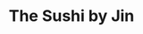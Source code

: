 ---
layout: place
title: "The Sushi by Jin"
permalink: /california/valley-glen/the-sushi-by-jin.html
stateAbbr: CA
stateName: California
cityName: Valley Glen
seo:
  name: "The Sushi by Jin"
  type: Restaurant
  links: https://thesushibyjin.com/
description: "The Sushi by Jin serves delicious sushi in Valley Glen, California. Try fresh Japanese dishes for a great dining experience. "
place_id: ChIJ0Uyc9naWwoARkwmjYkWgLuU
photos:
  - name: >-
      places/ChIJ0Uyc9naWwoARkwmjYkWgLuU/photos/AeeoHcLTlh1-ToVgpdl_eud0I-7R-SwURzMxefzdTNmZiqBd8BeKjYOPHsQmJO8EchG_sitoqlGg1TZ_4jp4HhAiFxrUJ4dwTkehk6v00ugeRbCUffcjPViktTlUe0CuxOdbKWVp3fgKv1kTDA0R6ugxGg1TPd5xTb1N9YEMftufmc_v917BX-hy_wxUE-NB8-bJ80UUIm4zPYnpr1JjW2o35yzFrRLtxs-bn2qiJ7qq3XItCLuJooHlRlnahX8IHqpHOZOUXAVaFXNd5Yx81lIbkdP32kFJH7ZzKjrp0kQTpLPc5CQ6e3X_tsn5ln60ruUidiCzNVBvdW-m-iV1FDZE6yepL8Jvyj1RxwDFLunXs-i2z3TbnkhAZ00oFwSO7IebU0NswnNs_cMVjd7vxphCIrXBBl1ss37FqEJ7WxI5dRdvZW79
    widthPx: 4000
    heightPx: 2252
    authorAttributions:
      - displayName: thomas petroff jr
        uri: https://maps.google.com/maps/contrib/105798470851129987573
        photoUri: >-
          https://lh3.googleusercontent.com/a/ACg8ocIdoD_qmQddHTQh98VNOPj2S-0chcx9BIfkPGugyVO0usmkAg=s100-p-k-no-mo
    flagContentUri: >-
      https://www.google.com/local/imagery/report/?cb_client=maps_api_places.places_api&image_key=!1e10!2sCIHM0ogKEICAgICBgKaJjwE&hl=en-US
    googleMapsUri: >-
      https://www.google.com/maps/place//data=!3m4!1e2!3m2!1sCIHM0ogKEICAgICBgKaJjwE!2e10!4m2!3m1!1s0x80c29676f69c4cd1:0xe52ea04562a30993
  - name: >-
      places/ChIJ0Uyc9naWwoARkwmjYkWgLuU/photos/AeeoHcJb3oD8npb6gPd0XhU8pRB_ieoiYYfLWc50XySn-1RExxSN2Je7EHVypTLVeqeyDU4d_H5rx0GvhcVhL5qkhHbA-8o6Pa3U_DGpSmHNKHu1lUS-RurrAsTuZdNly8hVzKGUcweemoOu40uEe9GNzs8lPprY4DOAvNowDoV9aOVuTqytKNHKEVmBlnwyd3U9QLQwbAhtXB8r0kzzQQJh-LK5eLgWVTTF-UW8IHfPLWIWtr4Rh8XQRt311-1Xozpf_23uwsrRROTdGYl8AcFWIq8Ljcgw6_IILnCH3Q9ZviJw9YKMclmzlZb24Pns4S3k0y3R6QDe_-VwdnI2_AiEZUPKyMW8_afEe0zPJOZHlHH8EB2HkyqbHG-JKioE1-kDhnJ_u_m9WsONSMNxOvYgVAhUtXtRGN9dVAkJiZ5jsJA
    widthPx: 4032
    heightPx: 3024
    authorAttributions:
      - displayName: 'IG: Rich.soul.journey'
        uri: https://maps.google.com/maps/contrib/103446676404494900210
        photoUri: >-
          https://lh3.googleusercontent.com/a-/ALV-UjWS1xmLthhoML_mlMxf1zT3_FF25JhiVqIUoXM-mSHAEGqQO0MdXw=s100-p-k-no-mo
    flagContentUri: >-
      https://www.google.com/local/imagery/report/?cb_client=maps_api_places.places_api&image_key=!1e10!2sCIHM0ogKEICAgIDdkIT6Ig&hl=en-US
    googleMapsUri: >-
      https://www.google.com/maps/place//data=!3m4!1e2!3m2!1sCIHM0ogKEICAgIDdkIT6Ig!2e10!4m2!3m1!1s0x80c29676f69c4cd1:0xe52ea04562a30993
  - name: >-
      places/ChIJ0Uyc9naWwoARkwmjYkWgLuU/photos/AeeoHcJXIZ_LaAoq_Ls-yvPZFiB9mKm4OOxjY_xZI26wCUF38G06gC2F-69vEhAvlhJK1xUemxDrm2_zlSLc1J7e74CHQ3anqWKL7PgD3G-r8EbKO638Wmi_G545W2Ge7BDrRadlyryQxbn1V5QBIgQPf8PezMefXyOqNo41sig1mQ-NYVyMrgXevLiEoXdC0o589lacFLF8_DHixj6Qn1KMSrEKcNXCq4-lMbwI_8HKmOaU2NDC7zg_cWeACkHmLcv-EjbXOKLTmtNQbaMvC83W_OoJ386gD65R_233e81CyS4BUD4tYIWg0q6SRibdvUshH5mdxhdGf1bIZlUQ9Au3-9DWhQ0HrCjoRUHimWSLeIfR2rZUplF5IAQYPj7Lz72-VYLvd8T6jAVHFwPs0Z9BEdfUQyCDPlfhNUKBJFnR0lbaZ_WP
    widthPx: 3600
    heightPx: 4800
    authorAttributions:
      - displayName: 'IG: Rich.soul.journey'
        uri: https://maps.google.com/maps/contrib/103446676404494900210
        photoUri: >-
          https://lh3.googleusercontent.com/a-/ALV-UjWS1xmLthhoML_mlMxf1zT3_FF25JhiVqIUoXM-mSHAEGqQO0MdXw=s100-p-k-no-mo
    flagContentUri: >-
      https://www.google.com/local/imagery/report/?cb_client=maps_api_places.places_api&image_key=!1e10!2sCIHM0ogKEICAgIClgaKqsAE&hl=en-US
    googleMapsUri: >-
      https://www.google.com/maps/place//data=!3m4!1e2!3m2!1sCIHM0ogKEICAgIClgaKqsAE!2e10!4m2!3m1!1s0x80c29676f69c4cd1:0xe52ea04562a30993
  - name: >-
      places/ChIJ0Uyc9naWwoARkwmjYkWgLuU/photos/AeeoHcKfm8CKvIfVf8_CrQGSy4g7hYaCaeE_A9_JR46m67qjC3_yTVDjRkWRrW2qKAmq3kVeVQrfRHemcjyfuNmXctDmjpA--r4PVPHFrxCOkfD3ZCccCFRKG-yJnpCRnsSuQsNRC8FT0uycJLB5jsthXEkClUNHCeaj9m6T6d6S-qZzUhH7v1BvpFQkoG8toAJZDWnE9Df-GHrUYWvPYkBauJv3xgKkZRH88XSLQYoDu16n3XC1p1h98KN49yB5L76p1j1qvBLKsKYR9nj6xz6aRxEci8S0cz3AndZd2Y3mF3R1X5lRm1NH10lYqNHHgT_Tir-y0aRqqVCVO5mxP1paFgCWPsTY6MeEsN16c2whSx5dzGGf5snew90wlFC3TvigPzE3DS0M8kBIIVrBf_iwewDPo_RZsfuSW0wrl-k2Q2fJ2aJP
    widthPx: 4032
    heightPx: 2268
    authorAttributions:
      - displayName: John Agaton
        uri: https://maps.google.com/maps/contrib/100023243450340425957
        photoUri: >-
          https://lh3.googleusercontent.com/a-/ALV-UjXAr5OiDkFqoIFhacakIXoRsYrklsSpsP24P2X9H9ONPF2u964LDQ=s100-p-k-no-mo
    flagContentUri: >-
      https://www.google.com/local/imagery/report/?cb_client=maps_api_places.places_api&image_key=!1e10!2sCIHM0ogKEICAgIDet-Ts_gE&hl=en-US
    googleMapsUri: >-
      https://www.google.com/maps/place//data=!3m4!1e2!3m2!1sCIHM0ogKEICAgIDet-Ts_gE!2e10!4m2!3m1!1s0x80c29676f69c4cd1:0xe52ea04562a30993
  - name: >-
      places/ChIJ0Uyc9naWwoARkwmjYkWgLuU/photos/AeeoHcLRjWnD51MXfoqHFq3BlI37iUXjZwdC96_Y7iHzZ7fggSuECVRLIlgxKOCADLMV6oE62bLqmztxB1p58GoFSfmjHB9uy8CMJKsPN74_YVhI9MvcNckB9ne5tl-VKawJzo_7S4XdFBq8kdCFBzxNsoTA3uF-D0KvruOyj4aFtoSYE3BWLEA-GrrEeUTYDuJCdRgSl-tfhKa0qS0LtUDawEgJg7KZgO1j6LM74N3h-HmzReV92ppmnDsxiTc0hFqe3SIwdGJz4Us9UQ8FlRDSNjtPZQWzZhuRnWikaIW1eoDx5Gqx9lsPIfAtcW08kWOXzPHREl6NtD9k9EVDNsCGLDmy6rV85l4cHJHruQsi7KRGrtJ-zHcAjKluzUAGU5Hn_D2Ld9pIywvR_nupFsD-wRU1WwoaCn9ABV8PseJGmv49xg
    widthPx: 3024
    heightPx: 4032
    authorAttributions:
      - displayName: 'IG: Rich.soul.journey'
        uri: https://maps.google.com/maps/contrib/103446676404494900210
        photoUri: >-
          https://lh3.googleusercontent.com/a-/ALV-UjWS1xmLthhoML_mlMxf1zT3_FF25JhiVqIUoXM-mSHAEGqQO0MdXw=s100-p-k-no-mo
    flagContentUri: >-
      https://www.google.com/local/imagery/report/?cb_client=maps_api_places.places_api&image_key=!1e10!2sCIHM0ogKEICAgIClgaLCWA&hl=en-US
    googleMapsUri: >-
      https://www.google.com/maps/place//data=!3m4!1e2!3m2!1sCIHM0ogKEICAgIClgaLCWA!2e10!4m2!3m1!1s0x80c29676f69c4cd1:0xe52ea04562a30993
  - name: >-
      places/ChIJ0Uyc9naWwoARkwmjYkWgLuU/photos/AeeoHcIvjoi09ssxIVyXKkdyT4TsWpBi5E5dplEMgv0s3pKF3XQxHXPfaUK6pVUqtuNVFWVxIwbrfsa0wJmFAIqa_P3Qau5mnDmt7h6Zyp0Z08ORFPNFs3GiVIywzlnSlwTMchSTzvakp5pDQ4xh5RjpFduI7UqzugP1ccqnuqDFjyKEmZrCxOSbSHaXRefh7ahYesF7uoq6LdAkWB2n9UWtNTwEjAu9_RP8__NtqeDKCbWYW_Hr5Aff_oXUDBeVkrYfoL-YzcUOg6iX1VpvOaI-f1R8ZYmSa6h7qXlnZ2YoYoc1MAyMoSCOY7NxHhytCfhVB5AAGdQg9a1xZKQt8qxJJSpA9VdGQy7w2k5oQenLE3ahfBjStQubXcFWAo3XKFYULjMnNbEAfLdFsR9y_ZCPdxIUQI0veOFZ0Tr3jl6Y3F5HJQ
    widthPx: 3024
    heightPx: 4032
    authorAttributions:
      - displayName: Fernando Avalos
        uri: https://maps.google.com/maps/contrib/103573886873933871456
        photoUri: >-
          https://lh3.googleusercontent.com/a-/ALV-UjUaYNLYlwxfVrZABBdgscPq9-SDAxF4KASCWnGQZbaOh_84rYC-=s100-p-k-no-mo
    flagContentUri: >-
      https://www.google.com/local/imagery/report/?cb_client=maps_api_places.places_api&image_key=!1e10!2sCIHM0ogKEICAgIDWkbnaAg&hl=en-US
    googleMapsUri: >-
      https://www.google.com/maps/place//data=!3m4!1e2!3m2!1sCIHM0ogKEICAgIDWkbnaAg!2e10!4m2!3m1!1s0x80c29676f69c4cd1:0xe52ea04562a30993
  - name: >-
      places/ChIJ0Uyc9naWwoARkwmjYkWgLuU/photos/AeeoHcI9zhaqoBZGEkz1gkTgcZxFOP7mIgp1pTtMQ4bO8zKI2U6-Krw1_TxZLBsC5-tJan-xrJjQzBkZi0-AtOA_RE4-l8N8iZ-9xp9VqwjYUEheyZ7P7UCdCXG3SFWRUQ8aX-Z9Er2P25HChaGLpFzqeHURgUJsfQNCLWqMCMH79i-MvFKiKyJFLd9GiwEJfX9NSh-fEF4xDz8s1JDRWHAyJDKExkaIwX-Rc_-JujJh_PxE0J9PQc_UwijPxX_47r9d0MLbDCzSFrOx_gpj8XulHDkGmD17hrDNEp_NTIG20mRq62u6aF6FnGTrtdbfe6t1OWWCAYmuyruk_7RkVNyQ2VJ1iSoPra03VRM_mEUYG5aIojvTpRaXYz7pMVIgyzUXzeK7_b1Lp_FcM-vDQ3TsvuAc5YyW5EhzyRlseI2-Fi6WmGFT
    widthPx: 4032
    heightPx: 2268
    authorAttributions:
      - displayName: Christopher Dickerson
        uri: https://maps.google.com/maps/contrib/107002886830303970342
        photoUri: >-
          https://lh3.googleusercontent.com/a-/ALV-UjWnita8WenG8PEy74IJTMHICv2qbMvjg4gD85xebcj3LEtuNYHqZA=s100-p-k-no-mo
    flagContentUri: >-
      https://www.google.com/local/imagery/report/?cb_client=maps_api_places.places_api&image_key=!1e10!2sCIHM0ogKEICAgICrvrTF6wE&hl=en-US
    googleMapsUri: >-
      https://www.google.com/maps/place//data=!3m4!1e2!3m2!1sCIHM0ogKEICAgICrvrTF6wE!2e10!4m2!3m1!1s0x80c29676f69c4cd1:0xe52ea04562a30993
  - name: >-
      places/ChIJ0Uyc9naWwoARkwmjYkWgLuU/photos/AeeoHcI_HS5vxJMamLPQdlF54_nNCVVlVff63GQ6sCaIMlfV8LM0HwLSrDerG72-YYv7acieaeOAf4p1p-UF_jANt2g4S6XuSq6bYJwJYoKCY3eyP0YrSd1KtLKQ3j183Ofe55u5qLjgtEtwlAjHMyjd4JPFezrpjT3RdNpItSCK_rTZiZCdjImtBv0zUz6AvBsA3mtdpW5btkG7YcDRoJmjP7_VrlpRe2uBaxb47ha3Y-Iu_TwdYwA5Ovzcwlhjky2L2KZZoN0iYFSkOzPplIEEBxYWVcefWoCGbz_nswlWheens-TEVMjbvBzD_lNLFeVXZ6-bEdWueb4yazdlIkxhuhBGjZsaekIq_yBV-cmjYotlww7cHuBOKyH-Pi7oZBQNUXtH8FA73oIdG_4BfAA1iHScUswECMJrx01P9xeBe5xe4qWd
    widthPx: 4032
    heightPx: 3024
    authorAttributions:
      - displayName: Karyl DG
        uri: https://maps.google.com/maps/contrib/110916965765023843442
        photoUri: >-
          https://lh3.googleusercontent.com/a-/ALV-UjXsEE5rAsUwB8nH0g4p8DZPPAWxwGAvPKMEm7yJaLoQYOctWyOkxA=s100-p-k-no-mo
    flagContentUri: >-
      https://www.google.com/local/imagery/report/?cb_client=maps_api_places.places_api&image_key=!1e10!2sCIHM0ogKEICAgICW6-bm0QE&hl=en-US
    googleMapsUri: >-
      https://www.google.com/maps/place//data=!3m4!1e2!3m2!1sCIHM0ogKEICAgICW6-bm0QE!2e10!4m2!3m1!1s0x80c29676f69c4cd1:0xe52ea04562a30993
  - name: >-
      places/ChIJ0Uyc9naWwoARkwmjYkWgLuU/photos/AeeoHcKurJBGZ4kFDfx3hiEYx3H1lFy1C_XdEOwxOJfdYIJQ6mXU-hx8tls3xIXPw5YFJDFLOg-P3FAam_nJmH9C4ZVkWYrUcaa00eBohmztPubCB2-FmJS3gbnPLUyHUN_oJDcsJxltlzk94oS0jbORSwVBW4og6YbaUeIzfUCT0YI6LWGOLTEuTbE0GWmNEiYxjtn9wgnu4wGXWIaV5c1BUK8pERKFcQ_NavFbZk8_eTSxL6HBpoIZoNfYqLGNCh1H94vQse-LWTZYuZAUp8D8mMHIlJlVRzIS7Tr0iclgWj47ZM4XiBKZvCYTEVaXpCLn08Cij2AxE72CSVWmQ_sjfp4yeKWU-LZ6mYplxeBPukeiQ_FFB2KyHrg1B6ylsDiMIoSed7iJ7N6VgAjn2EsSCgyM0VbJRnwpX6wlq5lMXnhA0ws1
    widthPx: 4032
    heightPx: 3024
    authorAttributions:
      - displayName: 'IG: Rich.soul.journey'
        uri: https://maps.google.com/maps/contrib/103446676404494900210
        photoUri: >-
          https://lh3.googleusercontent.com/a-/ALV-UjWS1xmLthhoML_mlMxf1zT3_FF25JhiVqIUoXM-mSHAEGqQO0MdXw=s100-p-k-no-mo
    flagContentUri: >-
      https://www.google.com/local/imagery/report/?cb_client=maps_api_places.places_api&image_key=!1e10!2sCIHM0ogKEICAgIClgaKa3wE&hl=en-US
    googleMapsUri: >-
      https://www.google.com/maps/place//data=!3m4!1e2!3m2!1sCIHM0ogKEICAgIClgaKa3wE!2e10!4m2!3m1!1s0x80c29676f69c4cd1:0xe52ea04562a30993
  - name: >-
      places/ChIJ0Uyc9naWwoARkwmjYkWgLuU/photos/AeeoHcL3SPeUPYU5ik97KjOKmJSOcu9ANyHvoJBS7KVc-eEjChmBbv2RB4JSso_JMgk9hsXL18qCe31WECI4PH--65FQpKY7GylS1iT-46P6FxN1nmV02avq0xgLfc1fSKTzaCoGb940_b0hFNDl_Ka2dWF0T3DDdSpQECKYtsvzqIwd4tif2gjdLqN6RYukTbZd-WDP2siyGtyoJtjSW9KK_YjIjlwm0gEtlKq4vTvrr6LEIp-xmSch4JDJa9ygkQ1Wst_GzyhvsPL1Ad8Df_JqFjZ0nVMfDSQll5gmLoMPo-nSH5N1M0XV2gq4KGWT_TWqgTkhpHZDtYMJyU1z5aHJzvbaM-bMGgjUcFl71wUxiO6E5C7ji45YeSdmM3uOIrirbEXqopCJG2hNDNOEogmDw3QaRbSrpQcu_0PDOJzxc3U
    widthPx: 3024
    heightPx: 3024
    authorAttributions:
      - displayName: kathy dang
        uri: https://maps.google.com/maps/contrib/106015799662331572168
        photoUri: >-
          https://lh3.googleusercontent.com/a/ACg8ocKgqMHWYyl8JW_qvgv-86PGIGlgtHYkFnr6oRau4mzlQ_cRkA=s100-p-k-no-mo
    flagContentUri: >-
      https://www.google.com/local/imagery/report/?cb_client=maps_api_places.places_api&image_key=!1e10!2sCIHM0ogKEICAgIDMpdLueA&hl=en-US
    googleMapsUri: >-
      https://www.google.com/maps/place//data=!3m4!1e2!3m2!1sCIHM0ogKEICAgIDMpdLueA!2e10!4m2!3m1!1s0x80c29676f69c4cd1:0xe52ea04562a30993
address: 6010 Laurel Canyon Blvd, Valley Glen, CA 91606, USA
street: 6010 Laurel Canyon Blvd
city: Valley Glen
state: CA
zip: '91606'
country: USA
neighborhood: Valley Glen
latitude: '34.179848'
longitude: '-118.396300'
accessibility_options:
  wheelchairAccessibleParking: true
  wheelchairAccessibleEntrance: true
  wheelchairAccessibleRestroom: true
  wheelchairAccessibleSeating: true
business_status: OPERATIONAL
name: The Sushi by Jin
google_maps_links:
  directionsUri: >-
    https://www.google.com/maps/dir//''/data=!4m7!4m6!1m1!4e2!1m2!1m1!1s0x80c29676f69c4cd1:0xe52ea04562a30993!3e0
  placeUri: https://maps.google.com/?cid=16514313103482227091
  writeAReviewUri: >-
    https://www.google.com/maps/place//data=!4m3!3m2!1s0x80c29676f69c4cd1:0xe52ea04562a30993!12e1
  reviewsUri: >-
    https://www.google.com/maps/place//data=!4m4!3m3!1s0x80c29676f69c4cd1:0xe52ea04562a30993!9m1!1b1
  photosUri: >-
    https://www.google.com/maps/place//data=!4m3!3m2!1s0x80c29676f69c4cd1:0xe52ea04562a30993!10e5
primary_type: Sushi Restaurant
opening_hours:
  regular:
    - 'Monday: 12:00 – 2:30 PM, 4:30 – 9:00 PM'
    - 'Tuesday: 12:00 – 2:30 PM, 4:30 – 9:00 PM'
    - 'Wednesday: 12:00 – 2:30 PM, 4:30 – 9:00 PM'
    - 'Thursday: 12:00 – 2:30 PM, 4:30 – 9:00 PM'
    - 'Friday: 12:00 – 2:30 PM, 4:30 – 9:30 PM'
    - 'Saturday: 2:00 – 9:30 PM'
    - 'Sunday: 2:00 – 8:00 PM'
  current:
    - 'Monday: 12:00 – 2:30 PM, 4:30 – 9:00 PM'
    - 'Tuesday: 12:00 – 2:30 PM, 4:30 – 9:00 PM'
    - 'Wednesday: 12:00 – 2:30 PM, 4:30 – 9:00 PM'
    - 'Thursday: 12:00 – 2:30 PM, 4:30 – 9:00 PM'
    - 'Friday: 12:00 – 2:30 PM, 4:30 – 9:30 PM'
    - 'Saturday: 2:00 – 9:30 PM'
    - 'Sunday: 2:00 – 8:00 PM'
secondary_opening_hours:
  regular:
    weekdayDescriptions: null
    type: null
  current:
    weekdayDescriptions: null
    type: null
phone: (818) 985-6010
price_level: PRICE_LEVEL_MODERATE
price_range: $30 &ndash; $50
rating: '4.5'
rating_count: 0
website: https://thesushibyjin.com/
reviews: null
parking_options: null
payment_options: null
allow_dogs: null
curbside_pickup: null
delivery: null
dine_in: null
good_for_children: null
good_for_groups: null
good_for_sports: null
live_music: null
menu_for_children: null
outdoor_seating: null
reservable: null
restroom: null
serves_beer: null
serves_breakfast: null
serves_brunch: null
serves_cocktails: null
serves_coffee: null
serves_dinner: null
serves_dessert: null
serves_lunch: null
serves_vegetarian_food: null
serves_wine: null
takeout: null
update_category: essentials
summary: null

---